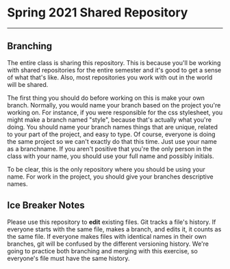 # Spring 2021 Shared Repository
---

## Branching

The entire class is sharing this repository. This is because you'll be working with shared repositories for the entire semester and it's good to get a sense of what that's like. Also, most repositories you work with out in the world will be shared.

The first thing you should do before working on this is make your own branch. Normally, you would name your branch based on the project you're working on. For instance, if you were responsible for the css stylesheet, you might make a branch named "style", because that's actually what you're doing. You should name your branch names things that are unique, related to your part of the project, and easy to type. Of course, everyone is doing the same project so we can't exactly do that this time. Just use your name as a branchname. If you aren't positive that you're the only person in the class with your name, you should use your full name and possibly initials. 

To be clear, this is the only repository where you should be using your name. For work in the project, you should give your branches descriptive names.

## Ice Breaker Notes

Please use this repository to **edit** existing files. Git tracks a file's history. If everyone starts with the same file, makes a branch, and edits it, it counts as the same file. If everyone makes files with identical names in their own branches, git will be confused by the different versioning history. We're going to practice both branching and merging with this exercise, so everyone's file must have the same history.

